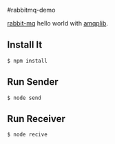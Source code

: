 #rabbitmq-demo

[rabbit-mq](https://www.rabbitmq.com) hello world with [amqplib](https://www.npmjs.com/package/amqplib).

## Install It
`$ npm install`

## Run Sender
`$ node send`

## Run Receiver
`$ node recive`

